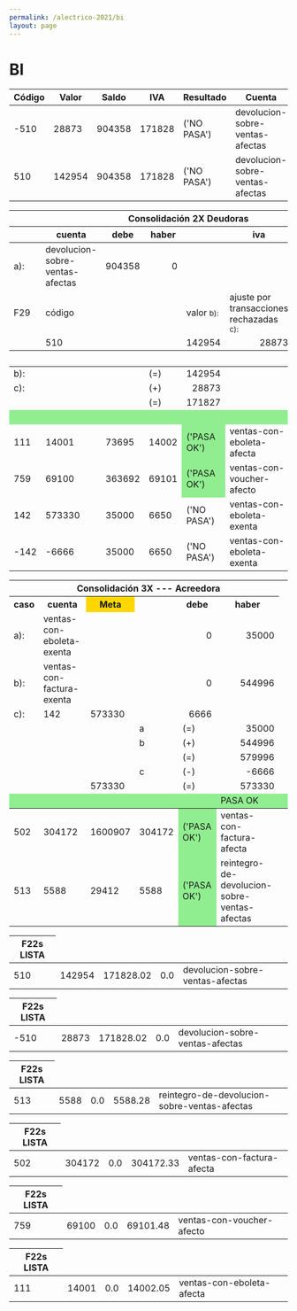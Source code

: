 ```yaml
--- 
permalink: /alectrico-2021/bi 
layout: page
--- 
```


<h1> BI </h1>
<table>
<thead><tr> <th> Código</th><th> Valor</th><th> Saldo </th><th> IVA</th> <th> Resultado</th><th> Cuenta</th></tr> </thead>  
<tr><td>-510</td><td>28873</td><td>904358</td><td>171828</td><td>('NO PASA')</td><td>devolucion-sobre-ventas-afectas</td></tr>
<tr><td>510</td><td>142954</td><td>904358</td><td>171828</td><td>('NO PASA')</td><td>devolucion-sobre-ventas-afectas</td></tr>
<table>
<thead> <tr> <th colspan='8' align='center'> Consolidación 2X Deudoras </th> </tr>
<tr> <th></th> <th> cuenta </th><th> debe </th> <th> haber </th><th colspan='3'>  iva </th> </tr> 
</thead>
<tr> <td> a): </td> <td>devolucion-sobre-ventas-afectas</td> <td align='right'> 904358 </td> <td align='right'> 0 </td> <td></td><td></td> <td align='right'> 171828 </td> </tr> 
<tr>  <td> F29 </td> <td> código </td> <td> </td> <td>  </td><td> valor <small> b): </small> </td> <td> ajuste por transacciones rechazadas <small> c): </small> </td> </tr> 
<tr> <td> </td> <td> 510 </td> <td></td><td></td> <td align='right'> 142954 </td> <td align='right'>28873</td></tr>
<thead>
<tr> <th> </th> <th></th> <th></th> <th></th><th></th> <th></th><th style='background-color:gold'> Meta </th> </tr> 
</thead> 
<tr> <td> b): <td></td><td></td> </td> <td> (=) </td> <td align='right'> 142954</td> </tr>
<tr> <td> c): </td> <td></td><td></td> <td> (+) </td> <td align='right'> 28873</td>  </tr>
<tr><td></td><td> </td><td></td> <td> (=) </td> <td align='right'> 171827</td><td></td><td> 171828</td> </tr>
<tr style='background-color:lightgreen'> <td> </td> <td></td><td></td><td> </td> <td></td><td></td> <td></td><td> PASA </td> </tr>

<tr><td>111</td><td>14001</td><td>73695</td><td>14002</td><td style='background-color:lightgreen'>('PASA OK')</td><td>ventas-con-eboleta-afecta</td></tr>
<tr><td>759</td><td>69100</td><td>363692</td><td>69101</td><td style='background-color:lightgreen'>('PASA OK')</td><td>ventas-con-voucher-afecto</td></tr>
<tr><td>142</td><td>573330</td><td>35000</td><td>6650</td><td>('NO PASA')</td><td>ventas-con-eboleta-exenta</td></tr>
<tr><td>-142</td><td>-6666</td><td>35000</td><td>6650</td><td>('NO PASA')</td><td>ventas-con-eboleta-exenta</td></tr>
<table>
<thead> 
<tr><th align='center' colspan=7> Consolidación 3X --- Acreedora </th></tr> 
<tr><th> caso </th> <th> cuenta </th><th style='background-color:gold'> Meta </th><th> </th> <th> debe </th> <th> haber </th> </tr> 
<tr> <td> a):  </td> <td> ventas-con-eboleta-exenta</td><td></td><td> </td><td align='right' > 0</td> <td align='right'>  35000</td> </tr> 
<tr><td> b): </td><td> ventas-con-factura-exenta </td> <td> </td><td></td><td align='right'> 0</td> <td align='right'> 544996 </td> </tr>
<tr><td> c): </td> <td> 142 </td><td> 573330 </td> <td> </td><td align='right' > 6666 </td><td> </td> </tr> 
<tr><td></td><td></td><td></td><td> a </td><td> (=) </td><td align='right'>  35000 </td></tr>
<tr><td></td><td></td><td></td><td> b </td><td> (+) </td><td align='right'>  544996 </td></tr>
<tr><td></td><td></td><td></td><td>  </td><td>  (=) </td><td align='right'> 579996 </td></tr>
<tr><td></td><td></td><td></td><td>   c </td><td> (-) </td> <td align='right'> -6666</td> </tr>
<tr><td></td><td></td><td> 573330</td><td> </td><td>  (=) </td><td align='right'> 573330 </td></tr> 
<tr style='background-color:lightgreen' ><td> </td><td></td><td></td><td></td><td></td><td>   PASA OK </td><td></td></tr> 
</thead>
<tr><td>502</td><td>304172</td><td>1600907</td><td>304172</td><td style='background-color:lightgreen'>('PASA OK')</td><td>ventas-con-factura-afecta</td></tr>
<tr><td>513</td><td>5588</td><td>29412</td><td>5588</td><td style='background-color:lightgreen'>('PASA OK')</td><td>reintegro-de-devolucion-sobre-ventas-afectas</td></tr>
</table>
<table><thead> <tr> <th> F22s LISTA </th></tr></thead> 
<tr> <td> 510 </td><td> 142954 </td><td> 171828.02 </td><td> 0.0</td><td>devolucion-sobre-ventas-afectas</td></tr>
<table><thead> <tr> <th> F22s LISTA </th></tr></thead> 
<tr> <td> -510 </td><td> 28873 </td><td> 171828.02 </td><td> 0.0</td><td>devolucion-sobre-ventas-afectas</td></tr>
<table><thead> <tr> <th> F22s LISTA </th></tr></thead> 
<tr> <td> 513 </td><td> 5588 </td><td> 0.0 </td><td> 5588.28</td><td>reintegro-de-devolucion-sobre-ventas-afectas</td></tr>
<table><thead> <tr> <th> F22s LISTA </th></tr></thead> 
<tr> <td> 502 </td><td> 304172 </td><td> 0.0 </td><td> 304172.33</td><td>ventas-con-factura-afecta</td></tr>
<table><thead> <tr> <th> F22s LISTA </th></tr></thead> 
<tr> <td> 759 </td><td> 69100 </td><td> 0.0 </td><td> 69101.48</td><td>ventas-con-voucher-afecto</td></tr>
<table><thead> <tr> <th> F22s LISTA </th></tr></thead> 
<tr> <td> 111 </td><td> 14001 </td><td> 0.0 </td><td> 14002.05</td><td>ventas-con-eboleta-afecta</td></tr>
